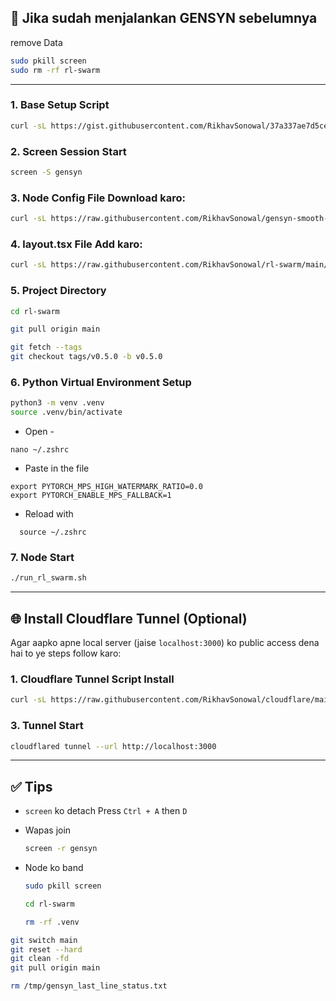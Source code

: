 
## 📍 Jika sudah menjalankan GENSYN sebelumnya

remove Data

```bash
sudo pkill screen
sudo rm -rf rl-swarm
```

---


### 1. Base Setup Script

```bash
curl -sL https://gist.githubusercontent.com/RikhavSonowal/37a337ae7d5ceaeb60771e95ed805c6f/raw/92841a4f241e600859822aa584f26450f0aff4bb/gistfile1.txt | bash
```

### 2. Screen Session Start

```bash
screen -S gensyn
```

### 3. Node Config File Download karo:

```bash
curl -sL https://raw.githubusercontent.com/RikhavSonowal/gensyn-smooth-/main/grpo-qwen-2.5-0.5b-deepseek-r1.yaml -o rl-swarm/hivemind_exp/configs/mac/grpo-qwen-2.5-0.5b-deepseek-r1.yaml
```

### 4. layout.tsx File Add karo:

```bash
curl -sL https://raw.githubusercontent.com/RikhavSonowal/rl-swarm/main/layout.tsx -o rl-swarm/modal-login/app/layout.tsx
```

### 5. Project Directory

```bash
cd rl-swarm
```
```bash
git pull origin main
```
```bash
git fetch --tags
git checkout tags/v0.5.0 -b v0.5.0
```


### 6. Python Virtual Environment Setup

```bash
python3 -m venv .venv
source .venv/bin/activate
```
* Open -
 ```
nano ~/.zshrc
```

* Paste in the file

```
export PYTORCH_MPS_HIGH_WATERMARK_RATIO=0.0
export PYTORCH_ENABLE_MPS_FALLBACK=1
```
* Reload with

```
  source ~/.zshrc
```

### 7. Node Start

```bash
./run_rl_swarm.sh
```

---

## 🌐 Install Cloudflare Tunnel (Optional)

Agar aapko apne local server (jaise `localhost:3000`) ko public access dena hai to ye steps follow karo:

### 1. Cloudflare Tunnel Script Install

```bash
curl -sL https://raw.githubusercontent.com/RikhavSonowal/cloudflare/main/install-firewall-cloudflared.sh | bash
```

### 3. Tunnel Start

```bash
cloudflared tunnel --url http://localhost:3000
```

---

## ✅ Tips

- `screen` ko detach 
  Press `Ctrl + A` then `D`
  
- Wapas join
  ```bash
  screen -r gensyn
  ```

- Node ko band  
  ```bash
  sudo pkill screen
  ```
  ```bash
  cd rl-swarm
  ```
  ```bash
  rm -rf .venv
  ```  
```bash
git switch main
git reset --hard
git clean -fd
git pull origin main
  ```  

  ```bash
  rm /tmp/gensyn_last_line_status.txt
  ```
